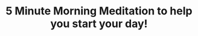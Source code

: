 ---
title: 5 Minute Morning Meditation to help you start your day!
pubDate: 11/09/2022 14:25
tags:
  - Podcast
  - Meditation
  - Happy Mind
imgUrl: '../../assets/blog/astro.jpeg'
description: "Short guided meditation to help you start your day and help relieve that wanxiety we all feel!"
layout: '../../layouts/BlogPost.astro'
podcastLink: "https://podcasters.spotify.com/pod/show/byewanxiety/episodes/5-min-Guided-Meditation-to-help-you-relieve-work-anxiety-and-have-a-great-day-e2lum4e"
youTubeLink: "https://youtu.be/g_-FAMi_D1U?si=248euv-zJYSZox6J"
---